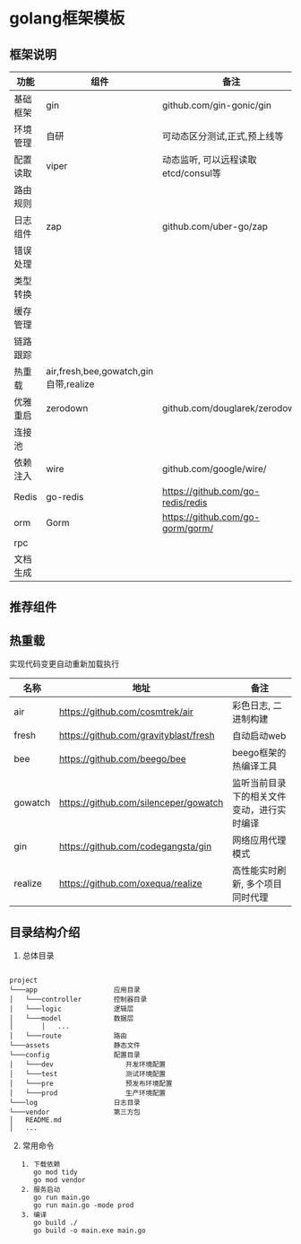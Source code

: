 # golang框架模板

## 框架说明

| 功能 | 组件	| 备注
| ------------------- | ------------------- | ------------------- |
| 基础框架 |gin |github.com/gin-gonic/gin |
| 环境管理 |自研 | 可动态区分测试,正式,预上线等 |
| 配置读取 |viper | 动态监听, 可以远程读取etcd/consul等 |
| 路由规则 | | |
| 日志组件 | zap|github.com/uber-go/zap |
| 错误处理 | | |
| 类型转换 | | |
| 缓存管理 | | |
| 链路跟踪 | | |
| 热重载 |air,fresh,bee,gowatch,gin自带,realize | |
| 优雅重启 |zerodown |github.com/douglarek/zerodown |
| 连接池 | | |
| 依赖注入 |wire |github.com/google/wire/ |
| Redis |go-redis |https://github.com/go-redis/redis |
| orm |Gorm | https://github.com/go-gorm/gorm/|
| rpc | | |
| 文档生成 | | |

## 推荐组件

## 热重载
实现代码变更自动重新加载执行

| 名称 | 地址	| 备注
| ------------------- | ------------------- | ------------------- |
| air |https://github.com/cosmtrek/air | 彩色日志, 二进制构建 |
| fresh |https://github.com/gravityblast/fresh | 自动启动web |
| bee |https://github.com/beego/bee | beego框架的热编译工具 |
| gowatch |https://github.com/silenceper/gowatch | 监听当前目录下的相关文件变动，进行实时编译 |
| gin |https://github.com/codegangsta/gin | 网络应用代理模式 |
| realize |https://github.com/oxequa/realize | 高性能实时刷新, 多个项目同时代理 |


## 目录结构介绍

1. 总体目录

```

project  
└───app                   应用目录
│   └───controller        控制器目录
│   └───logic             逻辑层
│   └───model             数据层
│       │   ...
│   └───route             路由
└───assets                静态文件
└───config                配置目录
│   └───dev                  开发环境配置
│   └───test                 测试环境配置
│   └───pre                  预发布环境配置
│   └───prod                 生产环境配置
└───log                   日志目录
└───vendor                第三方包
│   README.md   
│   ...

```


2. 常用命令

```golang
   1. 下载依赖
      go mod tidy
      go mod vendor
   2. 服务启动  
      go run main.go
      go run main.go -mode prod
   3. 编译
      go build ./ 
      go build -o main.exe main.go


```